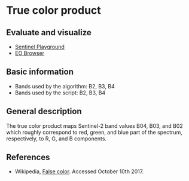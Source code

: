 # True color product

## Evaluate and visualize
 - [Sentinel Playground](http://apps.sentinel-hub.com/sentinel-playground/?source=S2&lat=41.9027835&lng=12.496365500000024&zoom=12&preset=CUSTOM&layers=B04,B03,B02&maxcc=20&gain=1&gamma=1&time=2015-01-01%7C2017-10-10&atmFilter=&showDates=false&evalscript=cmV0dXJuIFtCMDQqMi41LEIwMyoyLjUsQjAyKjIuNV0%3D&evalscripturl=https://raw.githubusercontent.com/sentinel-hub/customScripts/master/sentinel-2/true_color/script.js)
 - [EO Browser](http://apps.sentinel-hub.com/eo-browser/#lat=41.9&lng=12.5&zoom=10&datasource=Sentinel-2%20L1C&time=2017-10-08&preset=CUSTOM&layers=B01,B02,B03&evalscript=bGV0IGdhaW4gPSAyLjU7CnJldHVybiBbQjA0LCBCMDMsIEIwMl0ubWFwKGEgPT4gZ2FpbiAqIGEpOwo%3D)

## Basic information
- Bands used by the algorithm: B2, B3, B4
- Bands used by the script: B2, B3, B4

## General description

The true color product maps Sentinel-2 band values B04, B03, and B02 which roughly correspond to red, green, and blue part of the spectrum, respectively, to R, G, and B components.

## References
 - Wikipedia, [False color](https://en.wikipedia.org/wiki/False_color#True_color). Accessed October 10th 2017.
